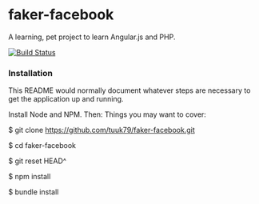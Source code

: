 # faker-facebook
A learning, pet project to learn Angular.js and PHP.

[![Build Status](https://travis-ci.org/tuuk79/pseudo-facebook.svg?branch=master)](https://travis-ci.org/tuuk79/faker-facebook)
### Installation
This README would normally document whatever steps are necessary to get the
application up and running.

Install Node and NPM. Then:
Things you may want to cover:

$ git clone https://github.com/tuuk79/faker-facebook.git

$ cd faker-facebook

$ git reset HEAD^

$ npm install

$ bundle install
